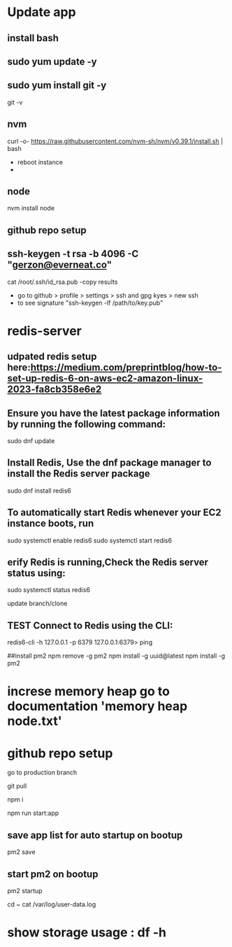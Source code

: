 # Update app

## install bash

## sudo yum update -y

## sudo yum install git -y

git -v

## nvm

curl -o- https://raw.githubusercontent.com/nvm-sh/nvm/v0.39.1/install.sh | bash

- reboot instance
-

## node

nvm install node

## github repo setup

## ssh-keygen -t rsa -b 4096 -C "gerzon@everneat.co"

cat /root/.ssh/id_rsa.pub
-copy results

- go to github > profile > settings > ssh and gpg kyes > new ssh
- to see signature "ssh-keygen -lf /path/to/key.pub"

# redis-server

## udpated redis setup here:https://medium.com/preprintblog/how-to-set-up-redis-6-on-aws-ec2-amazon-linux-2023-fa8cb358e6e2

## Ensure you have the latest package information by running the following command:

sudo dnf update

## Install Redis, Use the dnf package manager to install the Redis server package

sudo dnf install redis6

## To automatically start Redis whenever your EC2 instance boots, run

sudo systemctl enable redis6
sudo systemctl start redis6

## erify Redis is running,Check the Redis server status using:

sudo systemctl status redis6

update branch/clone

## TEST Connect to Redis using the CLI:

redis6-cli -h 127.0.0.1 -p 6379
127.0.0.1:6379> ping

##install pm2
npm remove -g pm2
npm install -g uuid@latest
npm install -g pm2

# increse memory heap go to documentation 'memory heap node.txt'

# github repo setup

go to production branch

git pull

npm i

npm run start:app

## save app list for auto startup on bootup

pm2 save

## start pm2 on bootup

pm2 startup

cd ~
cat /var/log/user-data.log

# show storage usage : df -h
